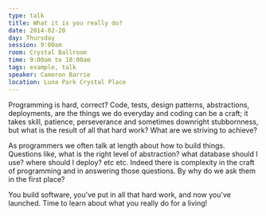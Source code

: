 ```yaml
---
type: talk
title: What it is you really do?
date: 2014-02-20
day: Thursday
session: 9:00am
room: Crystal Ballroom
time: 9:00am to 10:00am
tags: example, talk
speaker: Cameron Barrie
location: Luna Park Crystal Place
---
```


Programming is hard, correct? Code, tests, design patterns, abstractions, deployments, are the things we do everyday and coding can be a craft; it takes skill, patience, perseverance and sometimes downright stubbornness, but what is the result of all that hard work? What are we striving to achieve?

As programmers we often talk at length about how to build things. Questions like, what is the right level of abstraction? what database should I use? where should I deploy? etc etc. Indeed there is complexity in the craft of programming and in answering those questions. By why do we ask them in the first place?

You build software, you've put in all that hard work, and now you've launched.
Time to learn about what you really do for a living!
